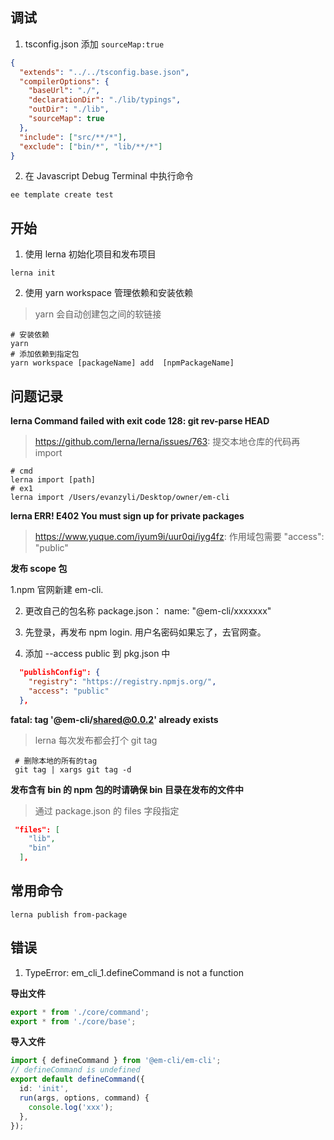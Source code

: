 ## 调试

1. tsconfig.json 添加 `sourceMap:true`

```json
{
  "extends": "../../tsconfig.base.json",
  "compilerOptions": {
    "baseUrl": "./",
    "declarationDir": "./lib/typings",
    "outDir": "./lib",
    "sourceMap": true
  },
  "include": ["src/**/*"],
  "exclude": ["bin/*", "lib/**/*"]
}
```

2. 在 Javascript Debug Terminal 中执行命令

```shell
ee template create test
```

## 开始

1. 使用 lerna 初始化项目和发布项目

```shell
lerna init
```

2. 使用 yarn workspace 管理依赖和安装依赖

> yarn 会自动创建包之间的软链接

```shell
# 安装依赖
yarn
# 添加依赖到指定包
yarn workspace [packageName] add  [npmPackageName]
```

## 问题记录

**lerna Command failed with exit code 128: git rev-parse HEAD**

> https://github.com/lerna/lerna/issues/763: 提交本地仓库的代码再 import

```shell
# cmd
lerna import [path]
# ex1
lerna import /Users/evanzyli/Desktop/owner/em-cli
```

**lerna ERR! E402 You must sign up for private packages**

> https://www.yuque.com/iyum9i/uur0qi/iyg4fz: 作用域包需要 "access": "public"

**发布 scope 包**

1.npm 官网新建 em-cli.

2. 更改自己的包名称 package.json： name: "@em-cli/xxxxxxx"

3. 先登录，再发布 npm login. 用户名密码如果忘了，去官网查。

4. 添加 --access public 到 pkg.json 中

```json
  "publishConfig": {
    "registry": "https://registry.npmjs.org/",
    "access": "public"
  },
```

**fatal: tag '@em-cli/shared@0.0.2' already exists**

> lerna 每次发布都会打个 git tag

```shell
 # 删除本地的所有的tag
 git tag | xargs git tag -d
```

**发布含有 bin 的 npm 包的时请确保 bin 目录在发布的文件中**

> 通过 package.json 的 files 字段指定

```json
 "files": [
    "lib",
    "bin"
  ],
```

## 常用命令

```shell
lerna publish from-package
```

## 错误

1.  TypeError: em_cli_1.defineCommand is not a function

**导出文件**

```ts
export * from './core/command';
export * from './core/base';
```

**导入文件**

```ts
import { defineCommand } from '@em-cli/em-cli';
// defineCommand is undefined
export default defineCommand({
  id: 'init',
  run(args, options, command) {
    console.log('xxx');
  },
});
```

